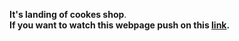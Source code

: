 **It's landing of cookes shop**.\
**If you want to watch this webpage push on this [link](https://victorkhal.github.io/cookies/).**
